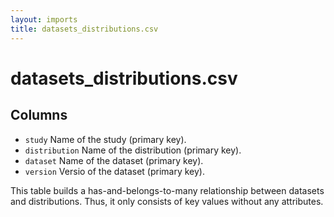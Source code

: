 ```yaml
---
layout: imports
title: datasets_distributions.csv
---
```


datasets_distributions.csv
===========

Columns
-------

* `study` Name of the study (primary key).
* `distribution` Name of the distribution (primary key).
* `dataset` Name of the dataset (primary key).
* `version` Versio of the dataset (primary key).

This table builds a has-and-belongs-to-many relationship between datasets
and distributions. Thus, it only consists of key values without any
attributes.
